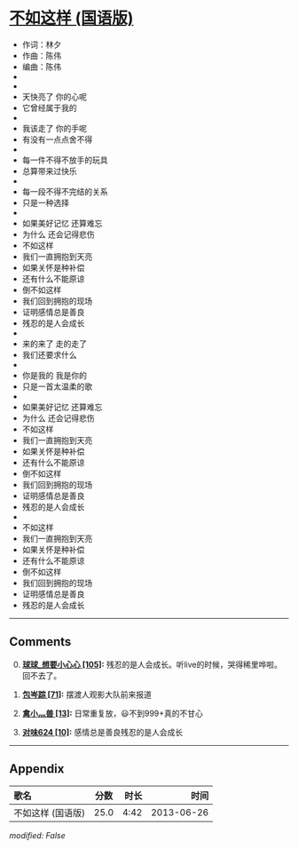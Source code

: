 # [不如这样 (国语版)](https://music.163.com/song?id=26608849)

* 作词：林夕
* 作曲：陈伟
* 编曲：陈伟
*
*
* 天快亮了 你的心呢
* 它曾经属于我的
* 
* 我该走了 你的手呢
* 有没有一点点舍不得
* 
* 每一件不得不放手的玩具
* 总算带来过快乐
* 
* 每一段不得不完结的关系
* 只是一种选择
* 
* 如果美好记忆 还算难忘
* 为什么 还会记得悲伤
* 不如这样
* 我们一直拥抱到天亮
* 如果关怀是种补偿
* 还有什么不能原谅
* 倒不如这样
* 我们回到拥抱的现场
* 证明感情总是善良
* 残忍的是人会成长
* 
* 来的来了 走的走了
* 我们还要求什么
* 
* 你是我的 我是你的
* 只是一首太温柔的歌
* 
* 如果美好记忆 还算难忘
* 为什么 还会记得悲伤
* 不如这样
* 我们一直拥抱到天亮
* 如果关怀是种补偿
* 还有什么不能原谅
* 倒不如这样
* 我们回到拥抱的现场
* 证明感情总是善良
* 残忍的是人会成长
* 
* 不如这样
* 我们一直拥抱到天亮
* 如果关怀是种补偿
* 还有什么不能原谅
* 倒不如这样
* 我们回到拥抱的现场
* 证明感情总是善良
* 残忍的是人会成长


---

## Comments
0. **[球球_想要小心心 \[105\]](https://music.163.com/#/user/home?id=50427440):** 残忍的是人会成长。听live的时候，哭得稀里哗啦。回不去了。

1. **[包岑踪 \[71\]](https://music.163.com/#/user/home?id=126563802):** 摆渡人观影大队前来报道

2. **[禽小灬兽 \[13\]](https://music.163.com/#/user/home?id=333949167):** 日常重复放，😃不到999+真的不甘心

3. **[对味624 \[10\]](https://music.163.com/#/user/home?id=554606566):** 感情总是善良残忍的是人会成长



---

## Appendix

|歌名|分数|时长|时间|
|:---|:---:|---:|---:|
|不如这样 (国语版)|25.0|4:42|2013-06-26

*modified: False*